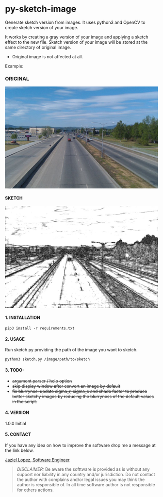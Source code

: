 # py-sketch-image
Generate sketch version from images. It uses python3 and OpenCV to create sketch version of your image.

It works by creating a gray version of your image and applying a sketch effect to the new file. Sketch version of your image will be stored at the same directory of original image.

* Original image is not affected at all.

Example:

### ORIGINAL

  <img src="https://raw.githubusercontent.com/jazlopez/py-sketch-image/master/source.jpg">

#### SKETCH

  <img src="https://raw.githubusercontent.com/jazlopez/py-sketch-image/master/sketch_source.jpg">



#### 1. INSTALLATION

```
pip3 install -r requirements.txt
```

#### 2. USAGE

Run sketch.py providing the path of the image you want to sketch.

```
python3 sketch.py /image/path/to/sketch
```
#### 3. TODO:

- <s>argument parser / help option</s>
- <s>skip display window after convert an image by default</s>
- <s>fix blurrynes: update sigma_r, sigma_s and shade factor to produce better sketchy images by reducing the blurryness of the default values in the script.</s>


#### 4. VERSION

1.0.0   Initial

#### 5. CONTACT
If you have any idea on how to improve the software drop me a message at the link below.

<a href="jazlopez@github.com]">Jaziel Lopez, Software Engineer</a>

> *DISCLAIMER:* Be aware the softtware is provided as is without any support nor liability in any country and/or jurisdiction. Do not contact the author with complains and/or legal issues you may think the author is responsible of. In all time software author is not responsible for others actions.

